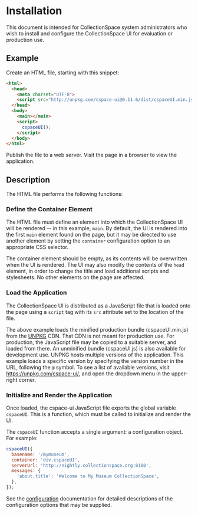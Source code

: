 # Installation

This document is intended for CollectionSpace system administrators who wish to install and configure the CollectionSpace UI for evaluation or production use.

## Example

Create an HTML file, starting with this snippet:

```HTML
<html>
  <head>
    <meta charset="UTF-8">
    <script src="http://unpkg.com/cspace-ui@0.11.6/dist/cspaceUI.min.js"></script>
  </head>
  <body>
    <main></main>
    <script>
      cspaceUI();
    </script>
  </body>
</html>
```

Publish the file to a web server. Visit the page in a browser to view the application.

## Description

The HTML file performs the following functions:

### Define the Container Element

The HTML file must define an element into which the CollectionSpace UI will be rendered -- in this example, `main`. By default, the UI is rendered into the first `main` element found on the page, but it may be directed to use another element by setting the `container` configuration option to an appropriate CSS selector.

The container element should be empty, as its contents will be overwritten when the UI is rendered. The UI may also modify the contents of the `head` element, in order to change the title and load additional scripts and stylesheets. No other elements on the page are affected.

### Load the Application

The CollectionSpace UI is distributed as a JavaScript file that is loaded onto the page using a `script` tag with its `src` attribute set to the location of the file.

The above example loads the minified production bundle (cspaceUI.min.js) from the [UNPKG](https://unpkg.com) CDN. That CDN is not meant for production use. For production, the JavaScript file may be copied to a suitable server, and loaded from there. An unminified bundle (cspaceUI.js) is also available for development use. UNPKG hosts multiple versions of the application. This example loads a specific version by specifying the version number in the URL, following the `@` symbol. To see a list of available versions, visit https://unpkg.com/cspace-ui/, and open the dropdown menu in the upper-right corner.

### Initialize and Render the Application

Once loaded, the cspace-ui JavaScript file exports the global variable `cspaceUI`. This is a function, which must be called to initialize and render the UI.

The `cspaceUI` function accepts a single argument: a configuration object. For example:

```JavaScript
cspaceUI({
  basename: '/mymuseum',
  container: 'div.cspaceUI',
  serverUrl: 'http://nightly.collectionspace.org:8180',
  messages: {
    'about.title': 'Welcome to My Museum CollectionSpace',
  },
});
```

See the [configuration](../configuration) documentation for detailed descriptions of the configuration options that may be supplied.
